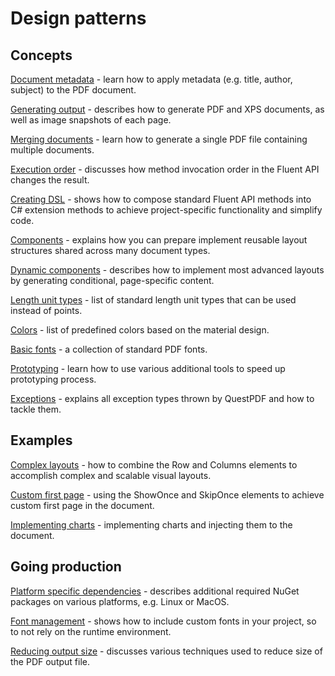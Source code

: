 # Design patterns

## Concepts

[Document metadata](/concepts/document-metadata) - learn how to apply metadata (e.g. title, author, subject) to the PDF document.

[Generating output](/concepts/generating-output) - describes how to generate PDF and XPS documents, as well as image snapshots of each page.

[Merging documents](/concepts/merging-documents) - learn how to generate a single PDF file containing multiple documents.

[Execution order](/concepts/execution-order) - discusses how method invocation order in the Fluent API changes the result.

[Creating DSL](/concepts/creating-dsl) - shows how to compose standard Fluent API methods into C# extension methods to achieve project-specific functionality and simplify code.

[Components](/concepts/components) - explains how you can prepare implement reusable layout structures shared across many document types.

[Dynamic components](/concepts/dynamic-components) - describes how to implement most advanced layouts by generating conditional, page-specific content.

[Length unit types](/concepts/length-unit-types) - list of standard length unit types that can be used instead of points.

[Colors](/concepts/colors) - list of predefined colors based on the material design.

[Basic fonts](/concepts/basic-fonts) - a collection of standard PDF fonts.

[Prototyping](/concepts/prototyping) - learn how to use various additional tools to speed up prototyping process.

[Exceptions](/concepts/exceptions) - explains all exception types thrown by QuestPDF and how to tackle them.


## Examples

[Complex layouts](/examples/complex-layouts) - how to combine the Row and Columns elements to accomplish complex and scalable visual layouts.

[Custom first page](/examples/custom-first-page) - using the ShowOnce and SkipOnce elements to achieve custom first page in the document.

[Implementing charts](/examples/implementing-charts) - implementing charts and injecting them to the document.

## Going production

[Platform specific dependencies](/going-production/platform-specific-dependencies) - describes additional required NuGet packages on various platforms, e.g. Linux or MacOS. 

[Font management](/going-production/font-management) - shows how to include custom fonts in your project, so to not rely on the runtime environment.

[Reducing output size](/going-production/reducing-output-size) - discusses various techniques used to reduce size of the PDF output file.
